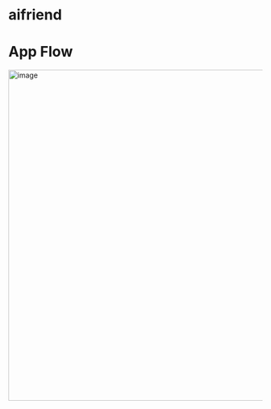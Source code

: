 # aifriend

# App Flow
<!-- ![app Flow](https://user-images.githubusercontent.com/65584699/207540029-72d17922-d7aa-4056-acc1-0ebe41dfb9ea.png)
 -->
<img width="655" alt="image" src="https://user-images.githubusercontent.com/65584699/207602835-d74f978b-9ee3-4484-9960-96c44b522a23.png">
